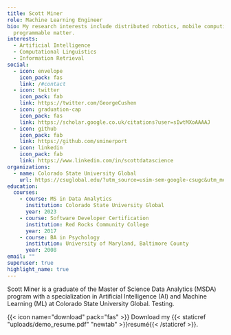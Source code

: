 ```yaml
---
title: Scott Miner
role: Machine Learning Engineer
bio: My research interests include distributed robotics, mobile computing and
  programmable matter.
interests:
  - Artificial Intelligence
  - Computational Linguistics
  - Information Retrieval
social:
  - icon: envelope
    icon_pack: fas
    link: /#contact
  - icon: twitter
    icon_pack: fab
    link: https://twitter.com/GeorgeCushen
  - icon: graduation-cap
    icon_pack: fas
    link: https://scholar.google.co.uk/citations?user=sIwtMXoAAAAJ
  - icon: github
    icon_pack: fab
    link: https://github.com/sminerport
  - icon: linkedin
    icon_pack: fab
    link: https://www.linkedin.com/in/scottdatascience
organizations:
  - name: Colorado State University Global
    url: https://csuglobal.edu/?utm_source=usim-sem-google-csugc&utm_medium=sem&utm_campaign=GeneralBrandedSearch&utm_content=csugc&utm_term=colorado%20state%20university%20global&mkwid=oaCChf91&group={adgroup}&campaign={campaign}&device=c&gclid=Cj0KCQjwiNSLBhCPARIsAKNS4_cd90G492jHPxoErLi4IqBghoE2mBO66yBO_O4midi0ra2UkjNbAxUaArDJEALw_wcB
education:
  courses:
    - course: MS in Data Analytics
      institution: Colorado State University Global
      year: 2023
    - course: Software Developer Certification
      institution: Red Rocks Community College
      year: 2017
    - course: BA in Psychology
      institution: University of Maryland, Baltimore County
      year: 2008
email: ""
superuser: true
highlight_name: true
---
```

Scott Miner is a graduate of the Master of Science Data Analytics (MSDA) program with a specialization in Artificial Intelligence (AI) and Machine Learning (ML) at Colorado State University Global. Testing.

{{< icon name="download" pack="fas" >}} Download my {{< staticref "uploads/demo_resume.pdf" "newtab" >}}resumé{{< /staticref >}}.